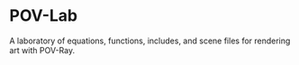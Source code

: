 POV-Lab
=======

A laboratory of equations, functions, includes, and scene files for rendering art with POV-Ray.

